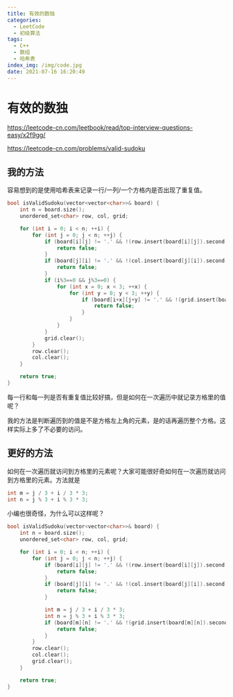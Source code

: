```yaml
---
title: 有效的数独
categories:
  - LeetCode
  - 初级算法
tags:
  - C++
  - 数组
  - 哈希表
index_img: /img/code.jpg
date: 2021-07-16 16:20:49
---
```


# 有效的数独

https://leetcode-cn.com/leetbook/read/top-interview-questions-easy/x2f9gg/

https://leetcode-cn.com/problems/valid-sudoku

## 我的方法

容易想到的是使用哈希表来记录一行/一列/一个方格内是否出现了重复值。

```c++
bool isValidSudoku(vector<vector<char>>& board) {
    int n = board.size();
    unordered_set<char> row, col, grid;

    for (int i = 0; i < n; ++i) {
        for (int j = 0; j < n; ++j) {
            if (board[i][j] != '.' && !(row.insert(board[i][j]).second)) {
                return false;
            }
            if (board[j][i] != '.' && !(col.insert(board[j][i]).second)) {
                return false;
            }
            if (i%3==0 && j%3==0) {
                for (int x = 0; x < 3; ++x) {
                    for (int y = 0; y < 3; ++y) {
                        if (board[i+x][j+y] != '.' && !(grid.insert(board[i+x][j+y]).second)) {
                            return false;
                        }
                    }
                }
            }
            grid.clear();
        }
        row.clear();
        col.clear();
    }

    return true;
}
```

每一行和每一列是否有重复值比较好搞，但是如何在一次遍历中就记录方格里的值呢？

我的方法是判断遍历到的值是不是方格左上角的元素，是的话再遍历整个方格。这样实际上多了不必要的访问。

## 更好的方法

如何在一次遍历就访问到方格里的元素呢？大家可能很好奇如何在一次遍历就访问到方格里的元素。方法就是

```c++
int m = j / 3 + i / 3 * 3;
int n = j % 3 + i % 3 * 3;
```

小编也很奇怪，为什么可以这样呢？

```c++
bool isValidSudoku(vector<vector<char>>& board) {
    int n = board.size();
    unordered_set<char> row, col, grid;

    for (int i = 0; i < n; ++i) {
        for (int j = 0; j < n; ++j) {
            if (board[i][j] != '.' && !(row.insert(board[i][j]).second)) {
                return false;
            }
            if (board[j][i] != '.' && !(col.insert(board[j][i]).second)) {
                return false;
            }

            int m = j / 3 + i / 3 * 3;
            int n = j % 3 + i % 3 * 3;
            if (board[m][n] != '.' && !(grid.insert(board[m][n]).second)) {
                return false;
            }
        }
        row.clear();
        col.clear();
        grid.clear();
    }

    return true;
}
```

